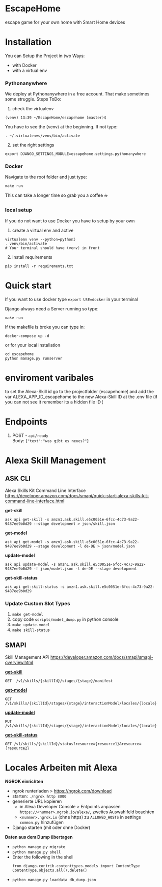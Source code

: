 # EscapeHome
escape game for your own home with Smart Home devices

# Installation 
You can Setup the Project in two Ways: 
* with Docker
* with a virtual env

### Pythonanywhere
We deploy at Pythonanywhere in a free account. That make sometimes some struggle. 
Steps ToDo: 
1. check the virtualenv
``` shell 
(venv) 13:39 ~/EscapeHome/escapehome (master)$
```
You have to see the (venv) at the beginning. If not type: 
``` shell 
. ~/.virtualenvs/venv/bin/activate
```

2. set the right settings
``` shell 
export DJANGO_SETTINGS_MODULE=escapehome.settings.pythonanywhere
```

### Docker
Navigate to the root folder and just type: 

```shell
make run
```

This can take a longer time so grab you a coffee ☕

### local setup
If you do not want to use Docker you have to setup by your own

1. create a virtual env and active 
```shell
virtualenv venv --python=python3
. venv/bin/activate
# Your terminal should have (venv) in front
```
2. install requirements
```shell
pip install -r requirements.txt
```

# Quick start
If you want to use docker type `export USE=docker` in your terminal

Django always need a Server running so type: 
```shell
make run
```

If the makefile is broke you can type in: 
```shell
docker-compose up -d 
```
or for your local installation

```shell
cd escapehome
python manage.py runserver
```
# enviroment varibales
to set the Alexa-Skill id go to the projectfolder (escapehome) and add the var ALEXA_APP_ID_escapehome to the new Alexa-Skill ID at the .env file (if you can not see it remember its a hidden file :D )

# Endpoints
1. POST - `api/ready`  
Body: `{"text":"was gibt es neues?"}`

# Alexa Skill Management

## ASK CLI
Alexa Skills Kit Command Line Interface  
https://developer.amazon.com/docs/smapi/quick-start-alexa-skills-kit-command-line-interface.html


**get-skill** 
```
ask api get-skill -s amzn1.ask.skill.e5c0051e-6fcc-4c73-9a22-9487ee9b0d29 --stage development > json/skill.json
```

**get-model**
```
ask api get-model -s amzn1.ask.skill.e5c0051e-6fcc-4c73-9a22-9487ee9b0d29 --stage development -l de-DE > json/model.json
```

**update-model**
```
ask api update-model -s amzn1.ask.skill.e5c0051e-6fcc-4c73-9a22-9487ee9b0d29 -f json/model.json -l de-DE --stage development
```

**get-skill-status**
```
ask api get-skill-status -s amzn1.ask.skill.e5c0051e-6fcc-4c73-9a22-9487ee9b0d29
```

### Update Custom Slot Types
1. `make get-model`
2. copy code `scripts/model_dump.py` in python console
3. `make update-model`
4. `make skill-status`

## SMAPI
Skill Management API
https://developer.amazon.com/docs/smapi/smapi-overview.html

**[get-skill](https://developer.amazon.com/docs/smapi/skill-operations.html#get-skill-information)**
```
GET  /v1/skills/{skillId}/stages/{stage}/manifest
```

**[get-model](https://developer.amazon.com/docs/smapi/interaction-model-operations.html#get-interaction-model)**
```
GET /v1/skills/{skillId}/stages/{stage}/interactionModel/locales/{locale}
```

**[update-model](https://developer.amazon.com/docs/smapi/interaction-model-operations.html#update-interaction-model)**
```
PUT /v1/skills/{skillId}/stages/{stage}/interactionModel/locales/{locale}
```

**[get-skill-status](https://developer.amazon.com/docs/smapi/skill-operations.html#get-skill-status)**
```
GET /v1/skills/{skillId}/status?resource={resource1}&resource={resource2}
```

# Locales Arbeiten mit Alexa
__NGROK einrichten__
* ngrok runterladen > https://ngrok.com/download
* starten: `./ngrok http 8000`
* generierte URL kopieren
    * in Alexa Developer Console > Entpoints anpassen `https://<nummer>.ngrok.io/alexa/`, zweites Auswahlfeld beachten
    * `<nummer>.ngrok.io` (ohne https) zu `ALLOWED_HOSTS` in settings `common.py` hinzufügen
* Django starten (mit oder ohne Docker)

__Daten aus dem Dump übertagen__
* `python manage.py migrate`
* `python manage.py shell` 
* Enter the following in the shell
  ```shell
  from django.contrib.contenttypes.models import ContentType
  ContentType.objects.all().delete()
  ```
* `python manage.py loaddata db_dump.json`
